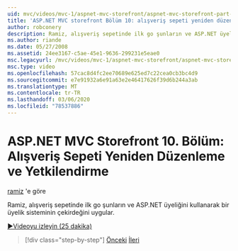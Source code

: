 ```yaml
---
uid: mvc/videos/mvc-1/aspnet-mvc-storefront/aspnet-mvc-storefront-part-10-shopping-cart-refactor-and-authorization
title: 'ASP.NET MVC storefront Bölüm 10: alışveriş sepeti yeniden düzenleme ve yetkilendirme | Microsoft Docs'
author: robconery
description: Ramiz, alışveriş sepetinde ilk go şunların ve ASP.NET üyeliğini kullanarak bir üyelik sisteminin çekirdeğini uygular.
ms.author: riande
ms.date: 05/27/2008
ms.assetid: 24ee3167-c5ae-45e1-9636-299231e5eae0
msc.legacyurl: /mvc/videos/mvc-1/aspnet-mvc-storefront/aspnet-mvc-storefront-part-10-shopping-cart-refactor-and-authorization
msc.type: video
ms.openlocfilehash: 57cac8d4fc2ee70689e625ed7c22cea0cb3bc4d9
ms.sourcegitcommit: e7e91932a6e91a63e2e46417626f39d6b244a3ab
ms.translationtype: MT
ms.contentlocale: tr-TR
ms.lasthandoff: 03/06/2020
ms.locfileid: "78537886"
---
```

# <a name="aspnet-mvc-storefront-part-10-shopping-cart-refactor-and-authorization"></a>ASP.NET MVC Storefront 10. Bölüm: Alışveriş Sepeti Yeniden Düzenleme ve Yetkilendirme

[ramiz](https://github.com/robconery) 'e göre

Ramiz, alışveriş sepetinde ilk go şunların ve ASP.NET üyeliğini kullanarak bir üyelik sisteminin çekirdeğini uygular.

[&#9654;Videoyu izleyin (25 dakika)](https://channel9.msdn.com/Blogs/ASP-NET-Site-Videos/aspnet-mvc-storefront-part-10-shopping-cart-refactor-and-authorization)

> [!div class="step-by-step"]
> [Önceki](aspnet-mvc-storefront-part-9-the-shopping-cart.md)
> [İleri](aspnet-mvc-storefront-part-11-hooking-up-the-shopping-cart-and-using-components.md)
